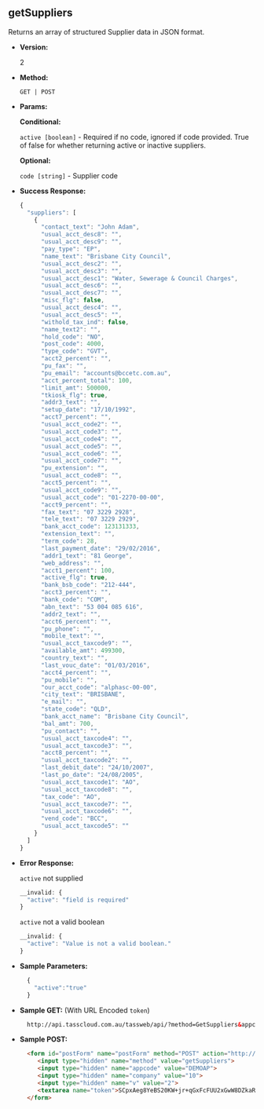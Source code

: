 **getSuppliers**
----
  Returns an array of structured Supplier data in JSON format.

* **Version:**

  2

* **Method:**

  `GET | POST`
  
*  **Params:**

   **Conditional:**
 
   `active [boolean]` - Required if no code, ignored if code provided. 
                        True of false for whether returning active or inactive suppliers.
   
   **Optional:**
   
   `code [string]` - Supplier code

* **Success Response:**

    ```javascript
    {
      "suppliers": [
        {
          "contact_text": "John Adam",
          "usual_acct_desc8": "",
          "usual_acct_desc9": "",
          "pay_type": "EP",
          "name_text": "Brisbane City Council",
          "usual_acct_desc2": "",
          "usual_acct_desc3": "",
          "usual_acct_desc1": "Water, Sewerage & Council Charges",
          "usual_acct_desc6": "",
          "usual_acct_desc7": "",
          "misc_flg": false,
          "usual_acct_desc4": "",
          "usual_acct_desc5": "",
          "withold_tax_ind": false,
          "name_text2": "",
          "hold_code": "NO",
          "post_code": 4000,
          "type_code": "GVT",
          "acct2_percent": "",
          "pu_fax": "",
          "pu_email": "accounts@bccetc.com.au",
          "acct_percent_total": 100,
          "limit_amt": 500000,
          "tkiosk_flg": true,
          "addr3_text": "",
          "setup_date": "17/10/1992",
          "acct7_percent": "",
          "usual_acct_code2": "",
          "usual_acct_code3": "",
          "usual_acct_code4": "",
          "usual_acct_code5": "",
          "usual_acct_code6": "",
          "usual_acct_code7": "",
          "pu_extension": "",
          "usual_acct_code8": "",
          "acct5_percent": "",
          "usual_acct_code9": "",
          "usual_acct_code": "01-2270-00-00",
          "acct9_percent": "",
          "fax_text": "07 3229 2928",
          "tele_text": "07 3229 2929",
          "bank_acct_code": 123131333,
          "extension_text": "",
          "term_code": 28,
          "last_payment_date": "29/02/2016",
          "addr1_text": "81 George",
          "web_address": "",
          "acct1_percent": 100,
          "active_flg": true,
          "bank_bsb_code": "212-444",
          "acct3_percent": "",
          "bank_code": "COM",
          "abn_text": "53 004 085 616",
          "addr2_text": "",
          "acct6_percent": "",
          "pu_phone": "",
          "mobile_text": "",
          "usual_acct_taxcode9": "",
          "available_amt": 499300,
          "country_text": "",
          "last_vouc_date": "01/03/2016",
          "acct4_percent": "",
          "pu_mobile": "",
          "our_acct_code": "alphasc-00-00",
          "city_text": "BRISBANE",
          "e_mail": "",
          "state_code": "QLD",
          "bank_acct_name": "Brisbane City Council",
          "bal_amt": 700,
          "pu_contact": "",
          "usual_acct_taxcode4": "",
          "usual_acct_taxcode3": "",
          "acct8_percent": "",
          "usual_acct_taxcode2": "",
          "last_debit_date": "24/10/2007",
          "last_po_date": "24/08/2005",
          "usual_acct_taxcode1": "AO",
          "usual_acct_taxcode8": "",
          "tax_code": "AO",
          "usual_acct_taxcode7": "",
          "usual_acct_taxcode6": "",
          "vend_code": "BCC",
          "usual_acct_taxcode5": ""
        }
      ]
    }
    ```
 
* **Error Response:**

    `active` not supplied
    ```javascript
    __invalid: {
      "active": "field is required"
    }
    ```
    
    `active` not a valid boolean
    ```javascript
    __invalid: {
      "active": "Value is not a valid boolean."
    }
    ```
    
* **Sample Parameters:**

  ```javascript
    { 
      "active":"true"
    }
  ```

* **Sample GET:** (With URL Encoded `token`)

  ```HTML
    http://api.tasscloud.com.au/tassweb/api/?method=GetSuppliers&appcode=DEMOAP&company=10&v=2&token=SCpxAeg8YeBS20KW%2Bjr%2BqGxFcFUU2xGwW8DZkaR21m4%3D
  ```
  
* **Sample POST:**

  ```HTML
    <form id="postForm" name="postForm" method="POST" action="http://api.tasscloud.com.au/api/">
       <input type="hidden" name="method" value="getSuppliers">
       <input type="hidden" name="appcode" value="DEMOAP">
       <input type="hidden" name="company" value="10">
       <input type="hidden" name="v" value="2">
       <textarea name="token">SCpxAeg8YeBS20KW+jr+qGxFcFUU2xGwW8DZkaR21m4=</textarea>
    </form>
  ```
